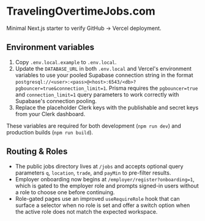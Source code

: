 # TravelingOvertimeJobs.com

Minimal Next.js starter to verify GitHub → Vercel deployment.

## Environment variables

1. Copy `.env.local.example` to `.env.local`.
2. Update the `DATABASE_URL` in both `.env.local` and Vercel's environment variables to use your pooled Supabase connection string in the format `postgresql://<user>:<pass>@<host>:6543/<db>?pgbouncer=true&connection_limit=1`. Prisma requires the `pgbouncer=true` and `connection_limit=1` query parameters to work correctly with Supabase's connection pooling.
3. Replace the placeholder Clerk keys with the publishable and secret keys from your Clerk dashboard.

These variables are required for both development (`npm run dev`) and production builds (`npm run build`).

## Routing & Roles

- The public jobs directory lives at `/jobs` and accepts optional query parameters `q`, `location`, `trade`, and `payMin` to pre-filter results.
- Employer onboarding now begins at `/employer/register?onboarding=1`, which is gated to the employer role and prompts signed-in users without a role to choose one before continuing.
- Role-gated pages use an improved `useRequireRole` hook that can surface a selector when no role is set and offer a switch option when the active role does not match the expected workspace.
